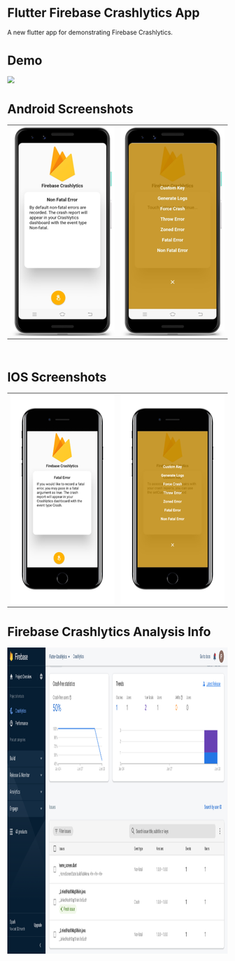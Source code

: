 # Flutter Firebase Crashlytics App

A new flutter app for demonstrating Firebase Crashlytics.

# Demo
<img src="https://github.com/MarvelApps-Flutter/firebase_crashlytics/blob/master/screenshots/gif/demo.gif" height="480px"></td>

# Android Screenshots

<table>
  <tr>
    <td><img src="https://github.com/MarvelApps-Flutter/firebase_crashlytics/blob/master/screenshots/android/android1.png" height="480px"></td>
    <td><img src="https://github.com/MarvelApps-Flutter/firebase_crashlytics/blob/master/screenshots/android/android2.png" height="480px"></td>
  </tr>
 </table>
</br>

# IOS Screenshots

<table>
  <tr>
    <td><img src="https://github.com/MarvelApps-Flutter/firebase_crashlytics/blob/master/screenshots/ios/ios1.png" height="480px"></td>
    <td><img src="https://github.com/MarvelApps-Flutter/firebase_crashlytics/blob/master/screenshots/ios/ios2.png" height="480px"></td>
  </tr>
 </table>
 
 # Firebase Crashlytics Analysis Info
 
<img src="https://github.com/MarvelApps-Flutter/firebase_crashlytics/blob/master/screenshots/analysis/analysis.png" height="700px" width="900px"></td>
